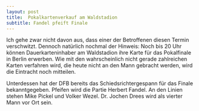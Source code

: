 ```yaml
---
layout: post
title:  Pokalkartenverkauf am Waldstadion
subtitle: Fandel pfeift Finale
---
```


Ich gehe zwar nicht davon aus, dass einer der Betroffenen diesen Termin verschwitzt. Dennoch natürlich nochmal der Hinweis: Noch bis 20 Uhr können Dauerkarteninhaber am Waldstadion ihre Karte für das Pokalfinale in Berlin erwerben. Wie mit den wahrscheinlich nicht gerade zahlreichen Karten verfahren wird, die heute nicht an den Mann gebracht werden, wird die Eintracht noch mitteilen.

Unterdessen hat der DFB bereits das Schiedsrichtergespann für das Finale bekanntgegeben. Pfeifen wird die Partie Herbert Fandel. An den Linien stehen Mike Pickel und Volker Wezel. Dr. Jochen Drees wird als vierter Mann vor Ort sein.
